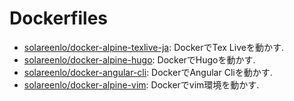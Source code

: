 # Dockerfiles
- [solareenlo/docker-alpine-texlive-ja](https://github.com/solareenlo/docker-alpine-texlive-ja): DockerでTex Liveを動かす.
- [solareenlo/docker-alpine-hugo](https://github.com/solareenlo/alpine-hugo): DockerでHugoを動かす.
- [solareenlo/docker-angular-cli](https://github.com/solareenlo/angular-cli): DockerでAngular Cliを動かす.
- [solareenlo/docker-alpine-vim](https://github.com/solareenlo/alpine-vim): Dockerでvim環境を動かす.
